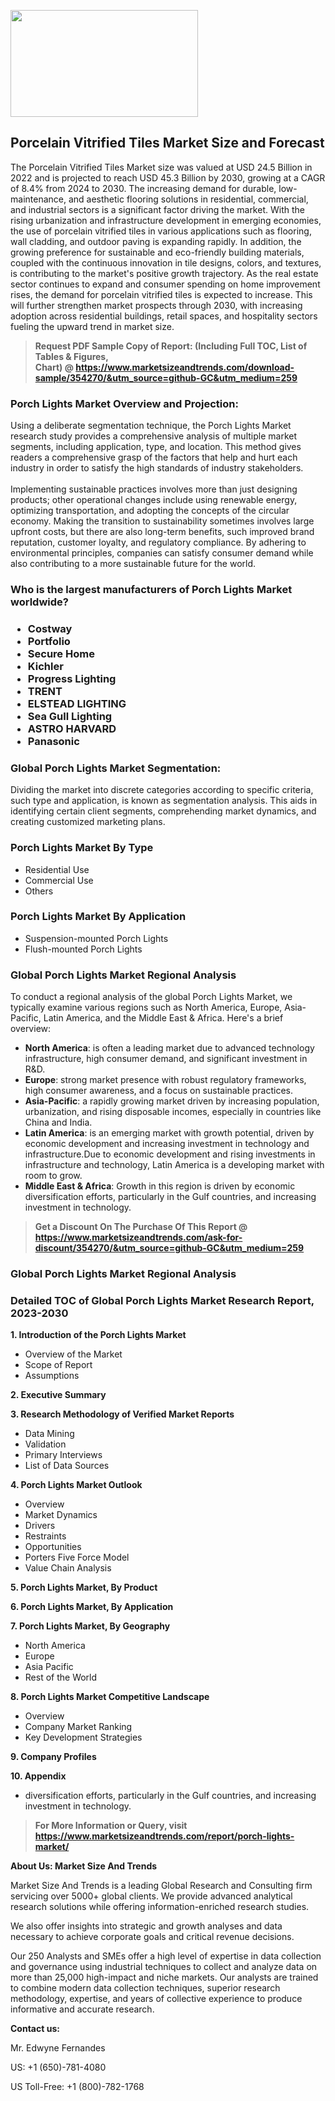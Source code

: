 <p><img class="alignnone size-medium wp-image-20088" src="https://ffe5etoiles.com/wp-content/uploads/2024/12/MST1-300x171.png" alt="" width="300" height="171" /></p><h2>Porcelain Vitrified Tiles Market Size and Forecast</h2><p>The Porcelain Vitrified Tiles Market size was valued at USD 24.5 Billion in 2022 and is projected to reach USD 45.3 Billion by 2030, growing at a CAGR of 8.4% from 2024 to 2030. The increasing demand for durable, low-maintenance, and aesthetic flooring solutions in residential, commercial, and industrial sectors is a significant factor driving the market. With the rising urbanization and infrastructure development in emerging economies, the use of porcelain vitrified tiles in various applications such as flooring, wall cladding, and outdoor paving is expanding rapidly. In addition, the growing preference for sustainable and eco-friendly building materials, coupled with the continuous innovation in tile designs, colors, and textures, is contributing to the market's positive growth trajectory. As the real estate sector continues to expand and consumer spending on home improvement rises, the demand for porcelain vitrified tiles is expected to increase. This will further strengthen market prospects through 2030, with increasing adoption across residential buildings, retail spaces, and hospitality sectors fueling the upward trend in market size.</p></p><blockquote id="" class=""><strong>Request PDF Sample Copy of Report: (Including Full TOC, List of Tables &amp; Figures, Chart)&nbsp;@&nbsp;<strong><a href="https://www.marketsizeandtrends.com/download-sample/354270/&utm_source=github-GC&utm_medium=259" target="_blank">https://www.marketsizeandtrends.com/download-sample/354270/&utm_source=github-GC&utm_medium=259</a></strong></strong></blockquote><h3 id="" class="">Porch Lights Market&nbsp;Overview and Projection:</h3><p id="" class="">Using a deliberate segmentation technique, the Porch Lights Market research study provides a comprehensive analysis of multiple market segments, including application, type, and location. This method gives readers a comprehensive grasp of the factors that help and hurt each industry in order to satisfy the high standards of industry stakeholders. <br /> <br />Implementing sustainable practices involves more than just designing products; other operational changes include using renewable energy, optimizing transportation, and adopting the concepts of the circular economy. Making the transition to sustainability sometimes involves large upfront costs, but there are also long-term benefits, such improved brand reputation, customer loyalty, and regulatory compliance. By adhering to environmental principles, companies can satisfy consumer demand while also contributing to a more sustainable future for the world.</p><h3 id="" class="">Who is the largest manufacturers of&nbsp;Porch Lights Market worldwide?</h3><h3 class=""><p><ul><li>Costway </li><li> Portfolio </li><li> Secure Home </li><li> Kichler </li><li> Progress Lighting </li><li> TRENT </li><li> ELSTEAD LIGHTING </li><li> Sea Gull Lighting </li><li> ASTRO HARVARD </li><li> Panasonic</li></ul></p></h3><h3 id="" class="">Global&nbsp;Porch Lights Market Segmentation:</h3><p id="" class="">Dividing the market into discrete categories according to specific criteria, such type and application, is known as segmentation analysis. This aids in identifying certain client segments, comprehending market dynamics, and creating customized marketing plans.</p><h3 id="" class="">Porch Lights Market&nbsp;By Type</h3><p><p><ul><li>Residential Use</li><li> Commercial Use</li><li> Others</p></li></ul></p></p><h3 id="" class="">Porch Lights Market&nbsp;By Application</h3><p class=""><p><ul><li>Suspension-mounted Porch Lights</li><li> Flush-mounted Porch Lights</li></ul></p></p><h3 id="" class="">Global Porch Lights Market Regional Analysis</h3><p id="" class="">To conduct a regional analysis of the global Porch Lights Market, we typically examine various regions such as North America, Europe, Asia-Pacific, Latin America, and the Middle East &amp; Africa. Here's a brief overview:</p><ul><li><strong>North America</strong>: is often a leading market due to advanced technology infrastructure, high consumer demand, and significant investment in R&amp;D.</li><li><strong>Europe</strong>: strong market presence with robust regulatory frameworks, high consumer awareness, and a focus on sustainable practices.</li><li><strong>Asia-Pacific</strong>: a rapidly growing market driven by increasing population, urbanization, and rising disposable incomes, especially in countries like China and India.</li><li><strong>Latin America</strong>: is an emerging market with growth potential, driven by economic development and increasing investment in technology and infrastructure.Due to economic development and rising investments in infrastructure and technology, Latin America is a developing market with room to grow.</li><li><strong>Middle East &amp; Africa</strong>: Growth in this region is driven by economic diversification efforts, particularly in the Gulf countries, and increasing investment in technology.</li></ul><blockquote id="" class=""><strong>Get a Discount On The Purchase Of This Report @ <strong><a href="https://www.marketsizeandtrends.com/ask-for-discount/354270/&utm_source=github-GC&utm_medium=259" target="_blank">https://www.marketsizeandtrends.com/ask-for-discount/354270/&utm_source=github-GC&utm_medium=259</a></strong></strong></blockquote><h3 id="" class="">Global Porch Lights Market Regional Analysis</h3><h3 id="" class="">Detailed TOC of Global Porch Lights Market Research Report, 2023-2030</h3><p id="" class=""><strong>1. Introduction of the Porch Lights Market</strong></p><ul><li>Overview of the Market</li><li>Scope of Report</li><li>Assumptions</li></ul><p id="" class=""><strong>2. Executive Summary</strong></p><p id="" class=""><strong>3. Research Methodology of Verified Market Reports</strong></p><ul><li>Data Mining</li><li>Validation</li><li>Primary Interviews</li><li>List of Data Sources</li></ul><p id="" class=""><strong>4. Porch Lights Market Outlook</strong></p><ul><li>Overview</li><li>Market Dynamics</li><li>Drivers</li><li>Restraints</li><li>Opportunities</li><li>Porters Five Force Model</li><li>Value Chain Analysis</li></ul><p id="" class=""><strong>5. Porch Lights Market, By Product</strong></p><p id="" class=""><strong>6. Porch Lights Market, By Application</strong></p><p id="" class=""><strong>7. Porch Lights Market, By Geography</strong></p><ul><li>North America</li><li>Europe</li><li>Asia Pacific</li><li>Rest of the World</li></ul><p id="" class=""><strong>8. Porch Lights Market Competitive Landscape</strong></p><ul><li>Overview</li><li>Company Market Ranking</li><li>Key Development Strategies</li></ul><p id="" class=""><strong>9. Company Profiles</strong></p><p id="" class=""><strong>10. Appendix</strong></p><ul><li>diversification efforts, particularly in the Gulf countries, and increasing investment in technology.</li></ul><blockquote id="" class=""><strong>For More Information or Query, visit <strong><strong><a href="https://www.marketsizeandtrends.com/report/porch-lights-market/" target="_blank">https://www.marketsizeandtrends.com/report/porch-lights-market/</a></strong></strong></strong></blockquote><p id="" class=""><strong>About Us: Market Size And Trends</strong></p><p id="" class="">Market Size And Trends is a leading Global Research and Consulting firm servicing over 5000+ global clients. We provide advanced analytical research solutions while offering information-enriched research studies.</p><p id="" class="">We also offer insights into strategic and growth analyses and data necessary to achieve corporate goals and critical revenue decisions.</p><p id="" class="">Our 250 Analysts and SMEs offer a high level of expertise in data collection and governance using industrial techniques to collect and analyze data on more than 25,000 high-impact and niche markets. Our analysts are trained to combine modern data collection techniques, superior research methodology, expertise, and years of collective experience to produce informative and accurate research.</p><p id="" class=""><strong>Contact us:</strong></p><p id="" class="">Mr. Edwyne Fernandes</p><p id="" class="">US: +1 (650)-781-4080</p><p id="" class="">US Toll-Free: +1 (800)-782-1768</p>
